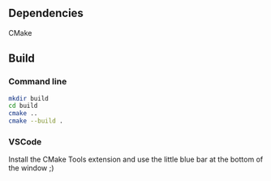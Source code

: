 ## Dependencies

CMake

## Build

### Command line

```bash
mkdir build
cd build
cmake ..
cmake --build .
```

### VSCode

Install the CMake Tools extension and use the little blue bar at the bottom of the window ;)
